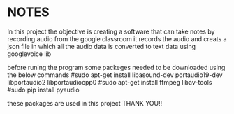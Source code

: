 # NOTES
  In this project the objective is creating a software
  that can take notes by recording audio from the google classroom it records the audio and creats a json file in which
  all the audio data is converted to text data using googlevoice lib

  before runing the program some packeges needed to be downloaded using the below commands
   #sudo apt-get install libasound-dev portaudio19-dev libportaudio2 libportaudiocpp0
   #sudo apt-get install ffmpeg libav-tools
   #sudo pip install pyaudio

 these packages are used in this project
 THANK YOU!!
